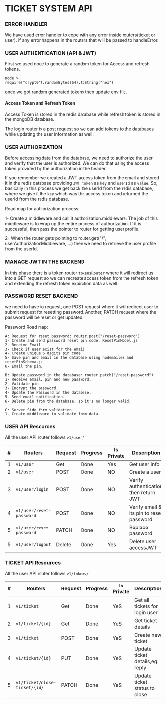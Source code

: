 # TICKET SYSTEM API

### ERROR HANDLER

We have used error handler to cope with any error inside routers(ticket or user). if any error happens in the routers that will be passed to handleError.

### USER AUTHENTICATION (API & JWT)

First we used node to generate a random token for Access and refresh tokens.

```
node >
require("crypt0").randomBytes(64).toString("hex")
```
once we got random generated tokens then update env file.

#### Access Token and Refresh Token
Access Token is stored in the redis database while refresh token is stored in the mongoDB database.

The login router is a post request so we can add tokens to the databases while updating the user information as well.

### USER AUTHORIZATION
Before accessing data from the database, we need to authorize the user and verify that the user is authorized. We can do that using the access token provided by the authorization in the header.

If you remember we created a JWT access token from the email and stored it in the redis database providing `JWT token` as `key` and `userId` as `value`. So, basically in this process we get back the userId from the redis database, where we give it the `key` which was the access token and returned the userId from the redis database. 

Road map for authorization process:

1- Create a middleware and call it authorization.middleware. The job of this middleware is to wrap up the entire process of authorization. If it is successful, then pass the pointer to router for getting user profile.

2- When the router gets pointing to router.get("/", userAuthorizationMiddleware, ...) then we need to retrieve the user profile from the userId.


### MANAGE JWT IN THE BACKEND

In this phase there is a token router `tokensRouter` where it will redirect us into a GET request so we can recreate access token from the refresh token and extending the refresh token expiration data as well.


### PASSWORD RESET BACKEND

we need to have to request, one POST request where it will redirect user to submit request for resetting password. Another, PATCH request where the password will be reset or get updated.

Password Road map:

    A: Request for reset password: router.post("/reset-password")
    1- Create and send password reset pin code: ResetPinModel.js
    2- Receive Email
    3- Check if user exist for the email
    4- Create unique 6 digits pin code
    5- Save pin and email in the database using nodemailer and resetPinSchema.js
    6- Email the pin.

    B: Update password in the database: router.patch("/reset-password")
    1- Receive email, pin and new password.
    2- Validate pin
    3- Encrypt the password.
    4- Update the Password in the database.
    5- Send email notification.
    6- Delete pin from the database, so it's no longer valid.

    C: Server Side form validation.
    1- Create middleware to validate form data.






### USER API Resources

All the user API router follows `v1/user/`

| #  | Routers                      | Request | Progress | Is Private | Description                             |
|----|------------------------------| --------| ---------| -----------| --------------------------------        |
| 1  | `v1/user`                    | Get     | Done     | Yes        | Get user info                           |
| 2  | `v1/user`                    | POST    | Done     | NO         | Create a user                           |
| 3  | `v1/user/login`              | POST    | Done     | NO         | Verify authentication then return JWT   |
| 4  | `v1/user/reset-password`     | POST    | Done     | NO         | Verify email & its pin to reset password|
| 5  | `v1/user/reset-password`     | PATCH   | Done     | NO         | Replace password                        |
| 5  | `v1/user/logout`             | Delete  | Done     | Yes        | Delete user accessJWT                   |




### TICKET API Resources

All the user API router follows `v1/tokens/`

| #  | Routers                      | Request | Progress | Is Private | Description                     |
|----|------------------------------| --------| ---------| -----------| --------------------------------|
| 1  | `v1/ticket`                  | Get     | Done     | YeS        | Get all tickets for login user  |
| 2  | `v1/ticket/{id}`             | Get     | Done     | YeS        | Get ticket details              |
| 3  | `v1/ticket`                  | POST    | Done     | YeS        | Create new ticket               |
| 4  | `v1/ticket/{id}`             | PUT     | Done     | YeS        | Update ticket details,eg: reply |
| 5  | `v1/ticket/close-ticket/{id}`| PATCH   | Done     | YeS        | Update ticket status to close   |

